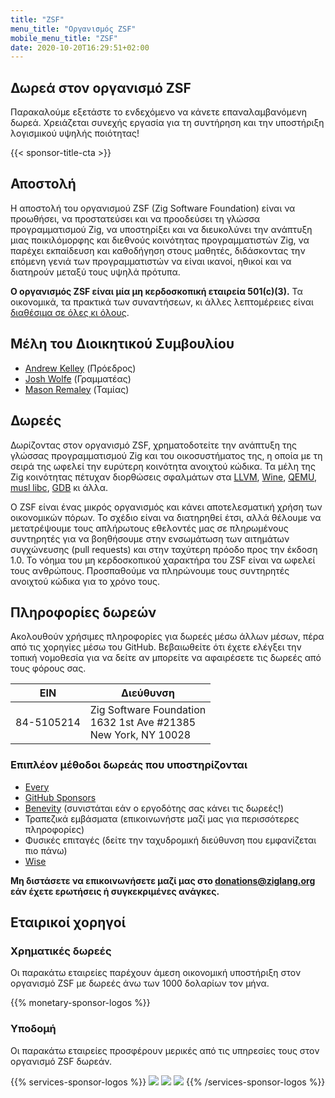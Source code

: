 ```yaml
---
title: "ZSF"
menu_title: "Οργανισμός ZSF"
mobile_menu_title: "ZSF"
date: 2020-10-20T16:29:51+02:00
---
```

## Δωρεά στον οργανισμό ZSF 

Παρακαλούμε εξετάστε το ενδεχόμενο να κάνετε επαναλαμβανόμενη δωρεά.
Χρειάζεται συνεχής εργασία για τη συντήρηση και την υποστήριξη λογισμικού υψηλής ποιότητας!

{{< sponsor-title-cta >}}

## Αποστολή
Η αποστολή του οργανισμού ZSF (Zig Software Foundation) είναι να προωθήσει, να προστατεύσει και να προοδεύσει τη γλώσσα προγραμματισμού Zig, να υποστηρίξει και να διευκολύνει την ανάπτυξη μιας ποικιλόμορφης και διεθνούς κοινότητας προγραμματιστών Zig, να παρέχει εκπαίδευση και καθοδήγηση στους μαθητές, διδάσκοντας την επόμενη γενιά των προγραμματιστών να είναι ικανοί, ηθικοί και να διατηρούν μεταξύ τους υψηλά πρότυπα.

**Ο οργανισμός ZSF είναι μία μη κερδοσκοπική εταιρεία 501(c)(3).** Τα οικονομικά, τα πρακτικά των συναντήσεων, κι άλλες λεπτομέρειες είναι [διαθέσιμα σε όλες κι όλους](https://drive.google.com/drive/folders/1ucHARxVbhrBbuZDbhrGHYDTsYAs8_bMH?usp=sharing).

## Μέλη του Διοικητικού Συμβουλίου

- [Andrew Kelley](https://andrewkelley.me/) (Πρόεδρος)
- [Josh Wolfe](https://github.com/thejoshwolfe/) (Γραμματέας)
- [Mason Remaley](https://twitter.com/masonremaley/) (Ταμίας)

## Δωρεές

Δωρίζοντας στον οργανισμό ZSF, χρηματοδοτείτε την ανάπτυξη της γλώσσας προγραμματισμού Zig και του οικοσυστήματος της, η οποία με τη σειρά της ωφελεί την ευρύτερη κοινότητα ανοιχτού κώδικα. Τα μέλη της Zig κοινότητας πέτυχαν διορθώσεις σφαλμάτων στα [LLVM](https://llvm.org/), [Wine](https://winehq.org/), [QEMU](https://qemu.org/), [musl libc](https://musl.libc.org/), [GDB](https://www.gnu.org/software/gdb/) κι άλλα.

Ο ZSF είναι ένας μικρός οργανισμός και κάνει αποτελεσματική χρήση των οικονομικών πόρων. Το σχέδιο είναι να διατηρηθεί έτσι, αλλά θέλουμε να μετατρέψουμε τους απλήρωτους εθελοντές μας σε πληρωμένους συντηρητές για να βοηθήσουμε στην ενσωμάτωση των αιτημάτων συγχώνευσης (pull requests) και στην ταχύτερη πρόοδο προς την έκδοση 1.0. Το νόημα του μη κερδοσκοπικού χαρακτήρα του ZSF είναι να ωφελεί τους ανθρώπους. Προσπαθούμε να πληρώνουμε τους συντηρητές ανοιχτού κώδικα για το χρόνο τους.

## Πληροφορίες δωρεών
Ακολουθούν χρήσιμες πληροφορίες για δωρεές μέσω άλλων μέσων, πέρα από τις χορηγίες μέσω του GitHub.
Βεβαιωθείτε ότι έχετε ελέγξει την τοπική νομοθεσία για να δείτε αν μπορείτε να αφαιρέσετε τις δωρεές από τους φόρους σας.

|   **EIN**   | **Διεύθυνση** |
|-------------|---------------|
| 84-5105214  | Zig Software Foundation  <br> 1632 1st Ave #21385  <br> New York, NY 10028|

### Επιπλέον μέθοδοι δωρεάς που υποστηρίζονται 
- [Every](https://www.every.org/zig-software-foundation-inc/)
- [GitHub Sponsors](https://github.com/sponsors/ziglang)
- [Benevity](https://benevity.com) (συνιστάται εάν ο εργοδότης σας κάνει τις δωρεές!)
- Τραπεζικά εμβάσματα (επικοινωνήστε μαζί μας για περισσότερες πληροφορίες)
- Φυσικές επιταγές (δείτε την ταχυδρομική διεύθυνση που εμφανίζεται πιο πάνω)
- [Wise](https://wise.com)

**Μη διστάσετε να επικοινωνήσετε μαζί μας στο donations@ziglang.org εάν έχετε ερωτήσεις ή συγκεκριμένες ανάγκες.**

## Εταιρικοί χορηγοί

### Χρηματικές δωρεές
Οι παρακάτω εταιρείες παρέχουν άμεση οικονομική υποστήριξη στον οργανισμό ZSF με δωρεές άνω των 1000 δολαρίων τον μήνα.

{{% monetary-sponsor-logos %}}


### Υποδομή
Οι παρακάτω εταιρείες προσφέρουν μερικές από τις υπηρεσίες τους στον οργανισμό ZSF δωρεάν.

{{% services-sponsor-logos %}}
![](/lavatech.png)
![](/dropbox.png)
![](/scaleway.png)
{{% /services-sponsor-logos %}}





